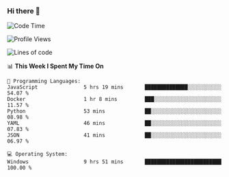 ### Hi there 👋
<!--START_SECTION:waka-->
![Code Time](http://img.shields.io/badge/Code%20Time-191%20hrs%2050%20mins-blue)

![Profile Views](http://img.shields.io/badge/Profile%20Views-0-blue)

![Lines of code](https://img.shields.io/badge/From%20Hello%20World%20I%27ve%20Written-1.0%20million%20lines%20of%20code-blue)

📊 **This Week I Spent My Time On** 

```text
💬 Programming Languages: 
JavaScript               5 hrs 19 mins       ██████████████░░░░░░░░░░░   54.07 % 
Docker                   1 hr 8 mins         ███░░░░░░░░░░░░░░░░░░░░░░   11.57 % 
Python                   53 mins             ██░░░░░░░░░░░░░░░░░░░░░░░   08.98 % 
YAML                     46 mins             ██░░░░░░░░░░░░░░░░░░░░░░░   07.83 % 
JSON                     41 mins             ██░░░░░░░░░░░░░░░░░░░░░░░   06.97 % 

💻 Operating System: 
Windows                  9 hrs 51 mins       █████████████████████████   100.00 % 
```


<!--END_SECTION:waka-->
<!--
**AnimeruFR/AnimeruFR** is a ✨ _special_ ✨ repository because its `README.md` (this file) appears on your GitHub profile.

Here are some ideas to get you started:

- 🔭 I’m currently working on ...
- 🌱 I’m currently learning ...
- 👯 I’m looking to collaborate on ...
- 🤔 I’m looking for help with ...
- 💬 Ask me about ...
- 📫 How to reach me: ...
- 😄 Pronouns: ...
- ⚡ Fun fact: ...
-->
